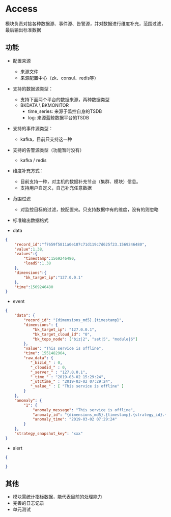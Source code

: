 # Access

模块负责对接各种数据源、事件源、告警源，并对数据进行维度补充，范围过滤，最后输出标准数据

## 功能

- 配置来源
    - 来源文件
    - 来源配置中心（zk、consul、redis等）


- 支持的数据源类型：
    - 支持下面两个平台的数据来源，两种数据类型
    - BKDATA \ BKMONITOR
        - time_series: 来源于监控自身的TSDB
        - log: 来源蓝鲸数据平台的TSDB

- 支持的事件源类型：
    - kafka，目前只支持这一种

- 支持的告警源类型（功能暂时没有）
    - kafka / redis 

- 维度补充方式：
    - 目前支持一种，对主机的数据补充节点（集群、模块）信息。
    - 支持用户自定义，自己补充任意数据
    

- 范围过滤
    - 对监控目标的过滤，按配置来。只支持数据中有的维度，没有的则忽略


- 标准输出数据格式

- data

```json
{
    "record_id":"f7659f5811a0e187c71d119c7d625f23.1569246480",
    "value":1.38,
    "values":{
        "timestamp":1569246480,
        "load5":1.38
    },
    "dimensions":{
        "bk_target_ip":"127.0.0.1"
    },
    "time":1569246480
}
```

- event

```json
{
    "data": {
        "record_id": "{dimensions_md5}.{timestamp}",
        "dimensions": {
            "bk_target_ip": "127.0.0.1",
            "bk_target_cloud_id": "0",
            "bk_topo_node": ["biz|2", "set|5", "module|6"]
        },
        "value": "This service is offline",
        "time": 1551482964,
        "raw_data": {
           "_bizid_" : 0,
           "_cloudid_" : 0,
           "_server_" : "127.0.0.1",
           "_time_" : "2019-03-02 15:29:24",
           "_utctime_" : "2019-03-02 07:29:24",
           "_value_" : [ "This service is offline" ]
        }
    },
    "anomaly": {
        "1": {
            "anomaly_message": "This service is offline",
            "anomaly_id": "{dimensions_md5}.{timestamp}.{strategy_id}.{item_id}.{level}",
            "anomaly_time": "2019-03-02 07:29:24"
        }
    },
    "strategy_snapshot_key": "xxx"
}
```

- alert

```json
{

}
```

## 其他

- 模块需统计指标数据，能代表目前的处理能力
- 完善的日志记录
- 单元测试